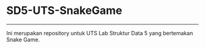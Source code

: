 # SD5-UTS-SnakeGame
---
Ini merupakan repository untuk UTS Lab Struktur Data 5 yang bertemakan Snake Game.

